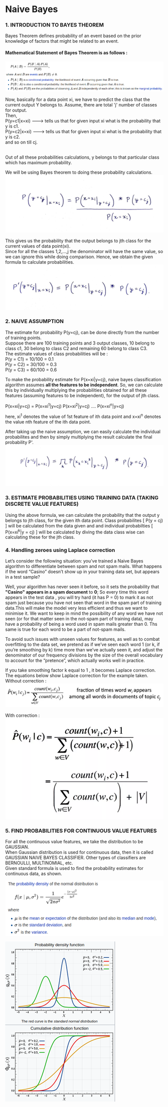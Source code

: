 
# Naive Bayes

### 1. INTRODUCTION TO BAYES THEOREM

Bayes Theorem defines probability of an event based on the prior knowledge of factors that might be related to an event.

#### Mathematical Statement of Bayes Theorem is as follows :
![](images/bayestheorem.png) 


Now, basically  for a data point xi, we have to predict the class that the current output Y belongs to. Assume, there are total 'j' number of classes for output.<br/>
Then, <br/>
P(y=c1|x=xi) ---> tells us that for given input xi what is the probability that y is c1. <br/>
P(y=c2|x=xi) ---> tells us that for given input xi what is the probability that y is c2. <br/>
and so on till cj. <br/><br/>

Out of all these probabilities calculations, y belongs to that particular class which has maximum probability.

We will be using Bayes theorem to doing these probability calculations. <br/>
![](images/1nb.png) 


This gives us the probability that the output belongs to jth class for the current values of data point(xi). <br/>
Since for all the classes 1,2,...,j the denominator will have the same value, so we can ignore this while doing comparison. Hence, we obtain the given formula to calculate probabilities.
![](images/2nb.png) 


### 2. NAIVE ASSUMPTION 

The estimate for probability P(y=cj), can be done directly from the number of training points. <br/>
Suppose there are 100 training points and 3 output classes, 10 belong to class c1, 30 belong to class C2 and remaining 60 belong to class C3. <br/>
The estimate values of class probabilities will be : <br/>
P(y = C1) = 10/100 = 0.1 <br/>
P(y = C2) = 30/100 = 0.3 <br/>
P(y = C3) = 60/100 = 0.6 <br/>

To make the probability estimate for P(x=xi|y=cj), naive bayes classification algorithm assumes <b>all the features to be independent</b>. So, we can calculate this by individually multiplying the probabilities obtained for all these features (assuming features to be independent), for the output of jth class.

P(x=xi|y=cj) = P(x=xi<sup>1</sup>|y=cj) P(x=xi<sup>2</sup>|y=cj) .... P(x=xi<sup>n</sup>|y=cj)

here, xi<sup>1</sup> denotes the value of 1st feature of ith data point and x=xi<sup>n</sup> denotes the value nth feature of the ith data point.

After taking up the naive assumption, we can easily calculate the individual probabilites and then by simply multiplying the result calculate the final probability P'.
![](images/3nb.png) 


### 3. ESTIMATE PROBABILITIES USING TRAINING DATA (TAKING DISCRETE VALUE FEATURES)

Using the above formula, we can calculate the probability that the output y belongs to jth class, for the given ith data point. Class probabilites [ P(y = cj) ] will be calculated from the data given and and individual probabilties [ P(x=xi<sup>k</sup>|y = cj) ] will be calculated by diving the data class wise can calculating these for the jth class.  

### 4. Handling zeroes using Laplace correction

Let’s consider the following situation: you’ve trained a Naive Bayes algorithm to differentiate between spam and not spam mails. What happens if the word “Casino” doesn’t show up in your training data set, but appears in a test sample?

Well, your algorithm has never seen it before, so it sets the probability that <b>"Casino" appears in a spam document</b> to <b>0</b>; So every time this word appears in the test data , you will try hard (it has P = 0) to mark it as not spam just because you have not seen that word in the spam part of training data.This will make the model very less efficient and thus we want to minimise it. We want to keep in mind the possibility of any word we have not seen (or for that matter seen in the not-spam part of training data), may have a probability of being a word used in spam mails greater than 0. Ths same is true for each word to be a part of not-spam mails. 

To avoid such issues with unseen values for features, as well as to combat overfitting to the data set, we pretend as if we’ve seen each word 1 (or k, if you’re smoothing by k) time more than we’ve actually seen it, and adjust the denominator of our frequency divisions by the size of the overall vocabulary to account for the “pretence”, which actually works well in practice.

If you take smoothing factor k equal to 1 , it becomes Laplace correction.
The equations below show Laplace correction for the example taken.
<br>Without correction : 
![](images/L_corr.png) 

With correction :
![](images/L_corr1.png) 


### 5. FIND PROBABILITIES FOR CONTINUOUS VALUE FEATURES

For all the continuous value features, we take the distribution to be GAUSSIAN. <br/>
When Gaussian distribution is used for continuous data, then it is called GAUSSIAN NAIVE BAYES CLASSIFIER. Other types of classifiers are BERNOULLI, MULTINOMIAL, etc. <br/>
Given standard formula is used to find the probability estimates for continuous data, as shown.

![](images/normaldistribution.png) 

![](images/normaldistributiongraph.png) 


